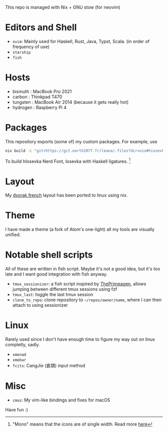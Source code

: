 This repo is managed with Nix + GNU stow (for neovim)

# Editors and Shell
- `nvim`:
  Mainly used for Haskell, Rust, Java, Typst, Scala. (in order of frequency of
  use)
- `starship`
- `fish`

# Hosts
- bismuth : MacBook Pro 2021
- carbon : Thinkpad T470
- tungsten : MacBook Air 2014 (because it gets really hot)
- hydrogen : Raspberry Pi 4

# Packages
This repository exports (some of) my custom packages.
For example, use
```bash
nix build -L "git+https://git.earth2077.fr/leana/.files?dir=nix#hiosevka-nerd-font-mono"
```
To build hIosevka Nerd Font, Iosevka with Haskell ligatures. [^1]

# Layout
My [dvorak french](https://github.com/leana8959/dvorak-french) layout has been
ported to linux using nix.

# Theme
I have made a theme (a fork of Atom's one-light) all my tools are visually
unified.

# Notable shell scripts
All of these are written in fish script. Maybe it's not a good idea, but it's
too late and I want good integration with fish anyway.
- `tmux_sessionizer`: a fish script inspired by
  [ThePrimeagen](https://github.com/ThePrimeagen/.dotfiles/blob/master/bin/.local/scripts/tmux-sessionizer),
  allows jumping between different tmux sessions using fzf
- `tmux_last`:
  toggle the last tmux session
- `clone_to_repo`:
  clone repository to `~/repos/owner/name`, where I can then attach to using
  sessionizer

# Linux
Rarely used since I don't have enough time to figure my way out on linux
completly, sadly.
- `xmonad`
- `xmobar`
- `fcitx`: CangJie (倉頡) input method

# Misc
- `cmus`:
  My vim-like bindings and fixes for macOS

Have fun :)


[^1]: "Mono" means that the icons are of single width. Read more [here](https://github.com/ryanoasis/nerd-fonts/wiki/ScriptOptions)

<!--
vim:textwidth=80
-->

